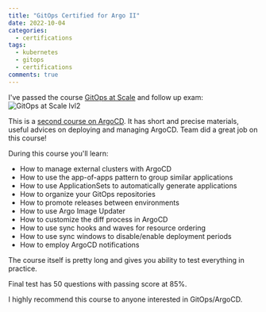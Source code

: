 ```yaml
---
title: "GitOps Certified for Argo II"
date: 2022-10-04
categories:
  - certifications
tags:
  - kubernetes
  - gitops
  - certifications
comments: true
---
```


I've passed the course [GitOps at Scale](https://learning.codefresh.io/course/gitops-at-scale)
and follow up exam: ![GitOps at Scale lvl2]()

This is a [second course on ArgoCD](https://sbulav.github.io/certifications/gitops-certified-for-argo/). It
has short and precise materials, useful advices on deploying and managing
ArgoCD. Team did a great job on this course!

During this course you'll learn:
- How to manage external clusters with ArgoCD
- How to use the app-of-apps pattern to group similar applications
- How to use ApplicationSets to automatically generate applications
- How to organize your GitOps repositories
- How to promote releases between environments
- How to use Argo Image Updater
- How to customize the diff process in ArgoCD
- How to use sync hooks and waves for resource ordering
- How to use sync windows to disable/enable deployment periods
- How to employ ArgoCD notifications

The course itself is pretty long and gives you ability to test
everything in practice.

Final test has 50 questions with passing score at 85%.

I highly recommend this course to anyone interested in GitOps/ArgoCD.
